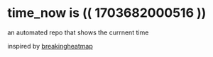 # time_now is (( 1703682000516 ))

an automated repo that shows the currnent time

inspired by [breakingheatmap](https://github.com/breakingheatmap/breakingheatmap)
